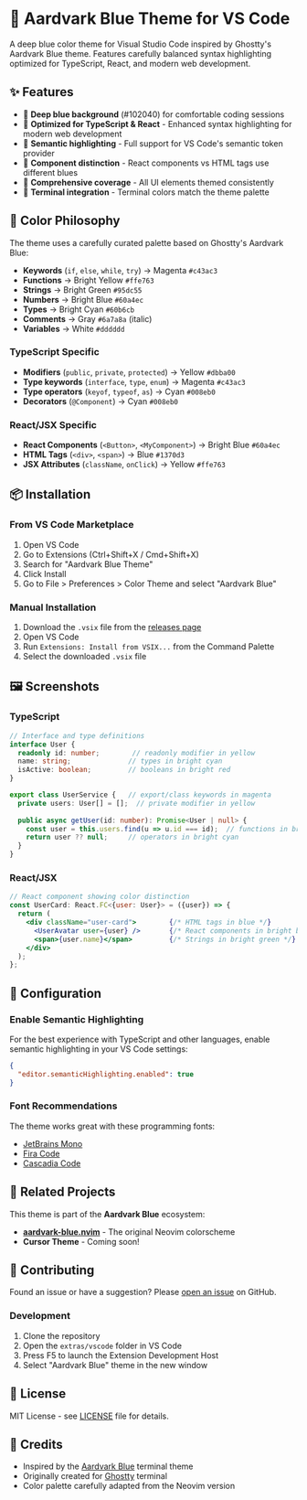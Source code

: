 # 🦫 Aardvark Blue Theme for VS Code

A deep blue color theme for Visual Studio Code inspired by Ghostty's Aardvark Blue theme. Features carefully balanced syntax highlighting optimized for TypeScript, React, and modern web development.

## ✨ Features

- 🎨 **Deep blue background** (#102040) for comfortable coding sessions
- 🌟 **Optimized for TypeScript & React** - Enhanced syntax highlighting for modern web development
- 🎯 **Semantic highlighting** - Full support for VS Code's semantic token provider
- 💙 **Component distinction** - React components vs HTML tags use different blues
- 🔧 **Comprehensive coverage** - All UI elements themed consistently
- 📱 **Terminal integration** - Terminal colors match the theme palette

## 🎨 Color Philosophy

The theme uses a carefully curated palette based on Ghostty's Aardvark Blue:

- **Keywords** (`if`, `else`, `while`, `try`) → Magenta `#c43ac3`
- **Functions** → Bright Yellow `#ffe763`
- **Strings** → Bright Green `#95dc55`
- **Numbers** → Bright Blue `#60a4ec`
- **Types** → Bright Cyan `#60b6cb`
- **Comments** → Gray `#6a7a8a` (italic)
- **Variables** → White `#dddddd`

### TypeScript Specific

- **Modifiers** (`public`, `private`, `protected`) → Yellow `#dbba00`
- **Type keywords** (`interface`, `type`, `enum`) → Magenta `#c43ac3`
- **Type operators** (`keyof`, `typeof`, `as`) → Cyan `#008eb0`
- **Decorators** (`@Component`) → Cyan `#008eb0`

### React/JSX Specific

- **React Components** (`<Button>`, `<MyComponent>`) → Bright Blue `#60a4ec`
- **HTML Tags** (`<div>`, `<span>`) → Blue `#1370d3`
- **JSX Attributes** (`className`, `onClick`) → Yellow `#ffe763`

## 📦 Installation

### From VS Code Marketplace

1. Open VS Code
2. Go to Extensions (Ctrl+Shift+X / Cmd+Shift+X)
3. Search for "Aardvark Blue Theme"
4. Click Install
5. Go to File > Preferences > Color Theme and select "Aardvark Blue"

### Manual Installation

1. Download the `.vsix` file from the [releases page](https://github.com/sehyunchung/aardvark-blue.nvim/releases)
2. Open VS Code
3. Run `Extensions: Install from VSIX...` from the Command Palette
4. Select the downloaded `.vsix` file

## 🖼️ Screenshots

### TypeScript

```typescript
// Interface and type definitions
interface User {
  readonly id: number;        // readonly modifier in yellow
  name: string;              // types in bright cyan
  isActive: boolean;         // booleans in bright red
}

export class UserService {   // export/class keywords in magenta
  private users: User[] = [];  // private modifier in yellow
  
  public async getUser(id: number): Promise<User | null> {
    const user = this.users.find(u => u.id === id);  // functions in bright yellow
    return user ?? null;     // operators in bright cyan
  }
}
```

### React/JSX

```jsx
// React component showing color distinction
const UserCard: React.FC<{user: User}> = ({user}) => {
  return (
    <div className="user-card">        {/* HTML tags in blue */}
      <UserAvatar user={user} />       {/* React components in bright blue */}
      <span>{user.name}</span>         {/* Strings in bright green */}
    </div>
  );
};
```

## 🔧 Configuration

### Enable Semantic Highlighting

For the best experience with TypeScript and other languages, enable semantic highlighting in your VS Code settings:

```json
{
  "editor.semanticHighlighting.enabled": true
}
```

### Font Recommendations

The theme works great with these programming fonts:

- [JetBrains Mono](https://www.jetbrains.com/lp/mono/)
- [Fira Code](https://github.com/tonsky/FiraCode)
- [Cascadia Code](https://github.com/microsoft/cascadia-code)

## 🚀 Related Projects

This theme is part of the **Aardvark Blue** ecosystem:

- **[aardvark-blue.nvim](https://github.com/sehyunchung/aardvark-blue.nvim)** - The original Neovim colorscheme
- **Cursor Theme** - Coming soon!

## 🤝 Contributing

Found an issue or have a suggestion? Please [open an issue](https://github.com/sehyunchung/aardvark-blue.nvim/issues) on GitHub.

### Development

1. Clone the repository
2. Open the `extras/vscode` folder in VS Code
3. Press F5 to launch the Extension Development Host
4. Select "Aardvark Blue" theme in the new window

## 📄 License

MIT License - see [LICENSE](../../LICENSE) file for details.

## 🙏 Credits

- Inspired by the [Aardvark Blue](https://github.com/mbadolato/iTerm2-Color-Schemes) terminal theme
- Originally created for [Ghostty](https://ghostty.org/) terminal
- Color palette carefully adapted from the Neovim version
